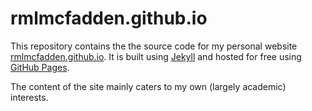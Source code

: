 # rmlmcfadden.github.io

This repository contains the the source code for my personal website
[rmlmcfadden.github.io](https://rmlmcfadden.github.io).
It is built using [Jekyll](https://jekyllrb.com/) and hosted for free using
[GitHub Pages](https://pages.github.com/).

The content of the site mainly caters to my own (largely academic) interests.
